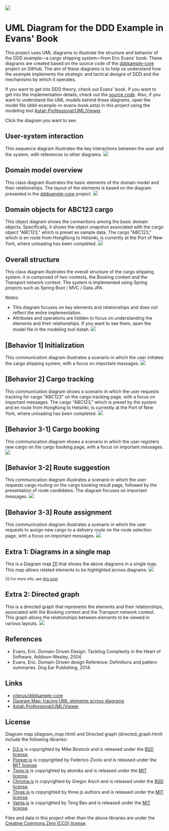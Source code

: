<img src="./images/top_image.png" />

# UML Diagram for the DDD Example in Evans' Book

This project uses UML diagrams to illustrate the structure and behavior of the DDD example—a cargo shipping system—from Eric Evans' book. These diagrams are created based on the source code of the [dddsample-core](https://github.com/citerus/dddsample-core) project on GitHub. The aim of these diagrams is to help us understand how the example implements the strategic and tactical designs of DDD and the mechanisms by which it operates.  

If you want to get into DDD theory, check out Evans' book. If you want to get into the implementation details, check out the [source code](https://github.com/citerus/dddsample-core). Also, if you want to understand the UML models behind these diagrams, open the model file (ddd-example-in-evans-book.asta) in this project using the modeling tool [Astah Professional/UML/Viewer](https://astah.net/download).  

Click the diagram you want to see.

## User-system interaction
This sequence diagram illustrates the key interactions between the user and the system, with references to other diagrams.
<a href="https://takaakit.github.io/uml-diagram-for-ddd-example-in-evans-book/images/User-system interaction.svg" title="User-system interaction"><img src="./images/User-system interaction.svg" /></a>

## Domain model overview
This class diagram illustrates the basic elements of the domain model and their relationships. The layout of the elements is based on the diagram presented in the [dddsample-core](https://github.com/citerus/dddsample-core) project.
<a href="https://takaakit.github.io/uml-diagram-for-ddd-example-in-evans-book/images/Domain model overview.svg" title="Domain model overview"><img src="./images/Domain model overview.svg" /></a>

## Domain objects for ABC123 cargo
This object diagram shows the connections among the basic domain objects. Specifically, it shows the object snapshot associated with the cargo object "ABC123," which is preset as sample data. The cargo "ABC123," which is en route from HongKong to Helsinki, is currently at the Port of New York, where unloading has been completed.
<a href="https://takaakit.github.io/uml-diagram-for-ddd-example-in-evans-book/images/Domain objects for ABC123 cargo.svg" title="Domain objects for ABC123 cargo"><img src="./images/Domain objects for ABC123 cargo.svg" /></a>

## Overall structure
This class diagram illustrates the overall structure of the cargo shipping system: it is composed of two contexts, the Booking context and the Transport network context. The system is implemented using Spring projects such as Spring Boot / MVC / Data JPA.

Notes:
* This diagram focuses on key elements and relationships and does not reflect the entire implementation.
* Attributes and operations are hidden to focus on understanding the elements and their relationships. If you want to see them, open the model file in the modeling tool Astah.
<a href="https://takaakit.github.io/uml-diagram-for-ddd-example-in-evans-book/images/Overall structure.svg" title="Overall structure"><img src="./images/Overall structure.svg" /></a>

## [Behavior 1] Initialization
This communication diagram illustrates a scenario in which the user initiates the cargo shipping system, with a focus on important messages.
<a href="https://takaakit.github.io/uml-diagram-for-ddd-example-in-evans-book/images/Behavior 1 Initialization.svg" title="[Behavior 1] Initialization"><img src="./images/Behavior 1 Initialization.svg" /></a>

## [Behavior 2] Cargo tracking
This communication diagram shows a scenario in which the user requests tracking for cargo "ABC123" on the cargo tracking page, with a focus on important messages. The cargo "ABC123," which is preset by the system and en route from HongKong to Helsinki, is currently at the Port of New York, where unloading has been completed.
<a href="https://takaakit.github.io/uml-diagram-for-ddd-example-in-evans-book/images/Behavior 2 Cargo tracking.svg" title="[Behavior 2] Cargo tracking"><img src="./images/Behavior 2 Cargo tracking.svg" /></a>

## [Behavior 3-1] Cargo booking
This communication diagram shows a scenario in which the user registers new cargo on the cargo booking page, with a focus on important messages.
<a href="https://takaakit.github.io/uml-diagram-for-ddd-example-in-evans-book/images/Behavior 3-1 Cargo booking.svg" title="[Behavior 3-1] Cargo booking"><img src="./images/Behavior 3-1 Cargo booking.svg" /></a>

## [Behavior 3-2] Route suggestion
This communication diagram illustrates a scenario in which the user requests cargo routing on the cargo booking result page, followed by the presentation of route candidates. The diagram focuses on important messages.
<a href="https://takaakit.github.io/uml-diagram-for-ddd-example-in-evans-book/images/Behavior 3-2 Route suggestion.svg" title="[Behavior 3-2] Route suggestion"><img src="./images/Behavior 3-2 Route suggestion.svg" /></a>

## [Behavior 3-3] Route assignment
This communication diagram illustrates a scenario in which the user requests to assign new cargo to a delivery route on the route selection page, with a focus on important messages.
<a href="https://takaakit.github.io/uml-diagram-for-ddd-example-in-evans-book/images/Behavior 3-3 Route assignment.svg" title="[Behavior 3-3] Route assignment"><img src="./images/Behavior 3-3 Route assignment.svg" /></a>

## Extra 1: Diagrams in a single map
This is a Diagram map [[1]](#footnote1) that shows the above diagrams in a single map. This map allows related elements to be highlighted across diagrams.
<a href="https://takaakit.github.io/uml-diagram-for-ddd-example-in-evans-book/diagram_map/diagram_map.html" title="Diagrams in a single map"><img src="./images/diagram_map.png" /></a>

<sub><a id="footnote1">[1]</a> For more info, see [this post](https://dev.to/takaakit/diagram-map-tracing-uml-sysml-elements-across-diagrams-49i7).</sub>

## Extra 2: Directed graph
This is a directed graph that represents the elements and their relationships, associated with the Booking context and the Transport network context. This graph allows the relationships between elements to be viewed in various layouts.
<a href="https://takaakit.github.io/uml-diagram-for-ddd-example-in-evans-book/directed_graph/directed_graph.html" title="Directed graph"><img src="./images/directed_graph.png" /></a>

References
---
* Evans, Eric. Domain-Driven Design: Tackling Complexity in the Heart of Software, Addison-Wesley, 2004.
* Evans, Eric. Domain-Driven design Reference: Definitions and pattern summaries. Dog Ear Publishing, 2014.

Links
---
* [citerus/dddsample-core](https://github.com/citerus/dddsample-core)
* [Diagram Map: tracing UML elements across diagrams](https://dev.to/takaakit/diagram-map-tracing-uml-sysml-elements-across-diagrams-49i7)
* [Astah Professional/UML/Viewer](https://astah.net/download)

License
---
Diagram map (diagram_map.html) and Directed graph (directed_graph.html) include the following libraries:
* [D3.js](https://d3js.org) is copyrighted by Mike Bostock and is released under the [BSD license](https://opensource.org/licenses/BSD-3-Clause).
* [Popper.js](https://popper.js.org) is copyrighted by Federico Zivolo and is released under the [MIT license](https://opensource.org/licenses/MIT).
* [Tippy.js](https://atomiks.github.io/tippyjs) is copyrighted by atomiks and is released under the [MIT license](https://opensource.org/licenses/MIT).
* [Chroma.js](https://gka.github.io/chroma.js) is copyrighted by Gregor Aisch and is released under the [BSD license](https://opensource.org/licenses/BSD-3-Clause).
* [Three.js](https://threejs.org) is copyrighted by three.js authors and is released under the [MIT license](https://opensource.org/licenses/MIT).
* [Vanta.js](https://www.vantajs.com) is copyrighted by Teng Bao and is released under the [MIT license](https://opensource.org/licenses/MIT).

Files and data in this project other than the above libraries are under the [Creative Commons Zero (CC0) license](https://creativecommons.org/publicdomain/zero/1.0/).
